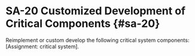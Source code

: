 # SA-20 Customized Development of Critical Components {#sa-20}

Reimplement or custom develop the following critical system components: [Assignment: critical system].


